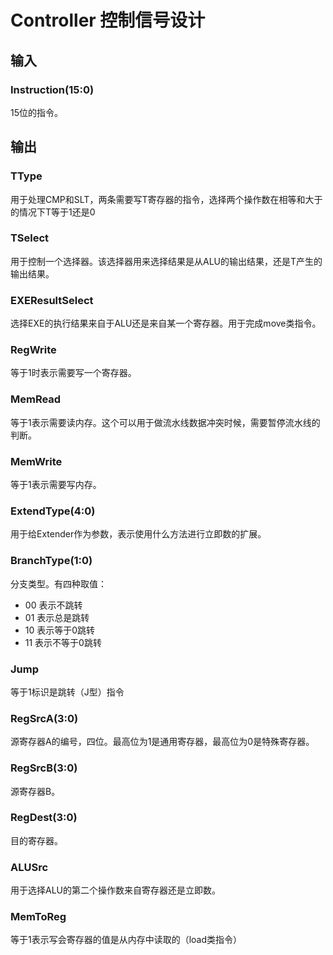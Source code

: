 # Controller 控制信号设计

## 输入
### Instruction(15:0)
15位的指令。

## 输出
### TType
用于处理CMP和SLT，两条需要写T寄存器的指令，选择两个操作数在相等和大于的情况下T等于1还是0

### TSelect
用于控制一个选择器。该选择器用来选择结果是从ALU的输出结果，还是T产生的输出结果。

### EXEResultSelect
选择EXE的执行结果来自于ALU还是来自某一个寄存器。用于完成move类指令。

### RegWrite
等于1时表示需要写一个寄存器。

### MemRead
等于1表示需要读内存。这个可以用于做流水线数据冲突时候，需要暂停流水线的判断。

### MemWrite
等于1表示需要写内存。

### ExtendType(4:0)
用于给Extender作为参数，表示使用什么方法进行立即数的扩展。

### BranchType(1:0)
分支类型。有四种取值：
* 00 表示不跳转
* 01 表示总是跳转
* 10 表示等于0跳转
* 11 表示不等于0跳转

### Jump
等于1标识是跳转（J型）指令

### RegSrcA(3:0)
源寄存器A的编号，四位。最高位为1是通用寄存器，最高位为0是特殊寄存器。

### RegSrcB(3:0)
源寄存器B。

### RegDest(3:0)
目的寄存器。

### ALUSrc
用于选择ALU的第二个操作数来自寄存器还是立即数。

### MemToReg
等于1表示写会寄存器的值是从内存中读取的（load类指令）

